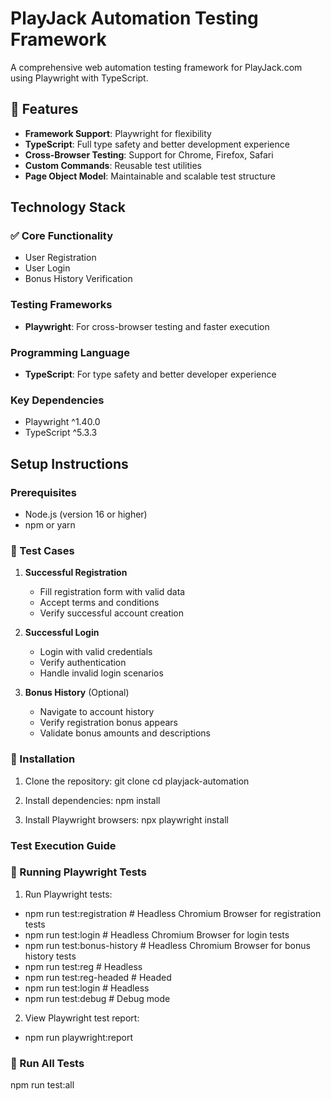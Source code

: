 # PlayJack Automation Testing Framework

A comprehensive web automation testing framework for PlayJack.com using Playwright with TypeScript.

## 🚀 Features

- **Framework Support**: Playwright for flexibility
- **TypeScript**: Full type safety and better development experience
- **Cross-Browser Testing**: Support for Chrome, Firefox, Safari
- **Custom Commands**: Reusable test utilities
- **Page Object Model**: Maintainable and scalable test structure

## Technology Stack

### ✅ Core Functionality
- User Registration
- User Login
- Bonus History Verification

### Testing Frameworks
- **Playwright**: For cross-browser testing and faster execution

### Programming Language
- **TypeScript**: For type safety and better developer experience

### Key Dependencies
- Playwright ^1.40.0
- TypeScript ^5.3.3

## Setup Instructions

### Prerequisites
- Node.js (version 16 or higher)
- npm or yarn

### 🧪 Test Cases
1. **Successful Registration**
    - Fill registration form with valid data
    - Accept terms and conditions
    - Verify successful account creation

2. **Successful Login**
    - Login with valid credentials
    - Verify authentication
    - Handle invalid login scenarios

3. **Bonus History** (Optional)
    - Navigate to account history
    - Verify registration bonus appears
    - Validate bonus amounts and descriptions

###  🧪 Installation
1. Clone the repository:
   git clone <repository-url>
   cd playjack-automation

2. Install dependencies:
   npm install

3. Install Playwright browsers:
   npx playwright install

### Test Execution Guide
### 🚀 Running Playwright Tests
1. Run Playwright tests:
- npm run test:registration       # Headless Chromium Browser for registration tests
- npm run test:login              # Headless Chromium Browser for login tests
- npm run test:bonus-history      # Headless Chromium Browser for bonus history tests
- npm run test:reg           # Headless
- npm run test:reg-headed    # Headed
- npm run test:login         # Headless
- npm run test:debug         # Debug mode

2. View Playwright test report:
- npm run playwright:report

### 🚀 Run All Tests
npm run test:all